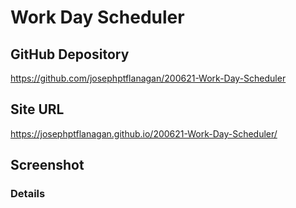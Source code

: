 # Work Day Scheduler 

## GitHub Depository
https://github.com/josephptflanagan/200621-Work-Day-Scheduler

## Site URL
https://josephptflanagan.github.io/200621-Work-Day-Scheduler/

## Screenshot


### Details


